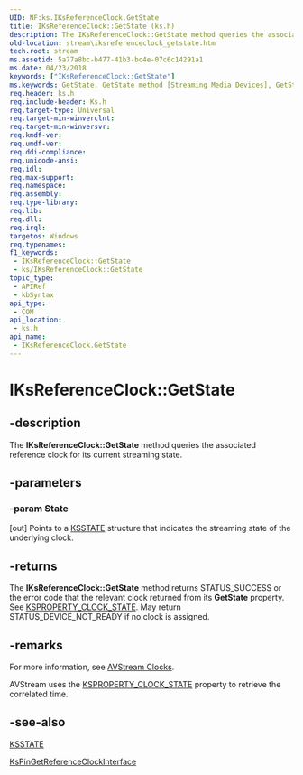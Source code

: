 ```yaml
---
UID: NF:ks.IKsReferenceClock.GetState
title: IKsReferenceClock::GetState (ks.h)
description: The IKsReferenceClock::GetState method queries the associated reference clock for its current streaming state.
old-location: stream\iksreferenceclock_getstate.htm
tech.root: stream
ms.assetid: 5a77a8bc-b477-41b3-bc4e-07c6c14291a1
ms.date: 04/23/2018
keywords: ["IKsReferenceClock::GetState"]
ms.keywords: GetState, GetState method [Streaming Media Devices], GetState method [Streaming Media Devices],IKsReferenceClock interface, IKsReferenceClock interface [Streaming Media Devices],GetState method, IKsReferenceClock.GetState, IKsReferenceClock::GetState, avintfc_e2017894-2e83-4091-84b7-5ea793076b29.xml, ks/IKsReferenceClock::GetState, stream.iksreferenceclock_getstate
req.header: ks.h
req.include-header: Ks.h
req.target-type: Universal
req.target-min-winverclnt: 
req.target-min-winversvr: 
req.kmdf-ver: 
req.umdf-ver: 
req.ddi-compliance: 
req.unicode-ansi: 
req.idl: 
req.max-support: 
req.namespace: 
req.assembly: 
req.type-library: 
req.lib: 
req.dll: 
req.irql: 
targetos: Windows
req.typenames: 
f1_keywords:
 - IKsReferenceClock::GetState
 - ks/IKsReferenceClock::GetState
topic_type:
 - APIRef
 - kbSyntax
api_type:
 - COM
api_location:
 - ks.h
api_name:
 - IKsReferenceClock.GetState
---
```


# IKsReferenceClock::GetState


## -description

The <b>IKsReferenceClock::GetState</b> method queries the associated reference clock for its current streaming state.

## -parameters

### -param State 

[out]
Points to a <a href="/windows-hardware/drivers/ddi/ks/ne-ks-ksstate">KSSTATE</a> structure that indicates the streaming state of the underlying clock.

## -returns

The <b>IKsReferenceClock::GetState</b> method returns STATUS_SUCCESS or  the error code that the relevant clock returned from its <b>GetState</b> property. See <a href="/windows-hardware/drivers/stream/ksproperty-clock-state">KSPROPERTY_CLOCK_STATE</a>.  May return STATUS_DEVICE_NOT_READY if no clock is assigned.

## -remarks

For more information, see <a href="/windows-hardware/drivers/stream/avstream-clocks">AVStream Clocks</a>.

AVStream uses the <a href="/windows-hardware/drivers/stream/ksproperty-clock-state">KSPROPERTY_CLOCK_STATE</a> property to retrieve the correlated time.

## -see-also

<a href="/windows-hardware/drivers/ddi/ks/ne-ks-ksstate">KSSTATE</a>



<a href="/windows-hardware/drivers/ddi/ks/nf-ks-kspingetreferenceclockinterface">KsPinGetReferenceClockInterface</a>